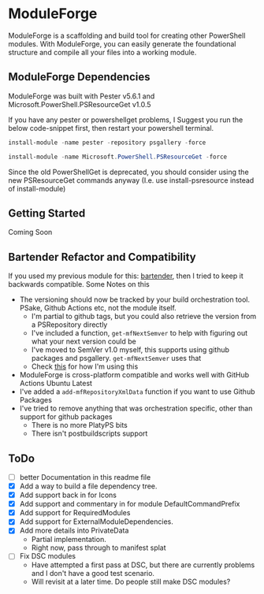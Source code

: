 # ModuleForge

ModuleForge is a scaffolding and build tool for creating other PowerShell modules. With ModuleForge, you can easily generate the foundational structure and compile all your files into a working module.

## ModuleForge Dependencies

ModuleForge was built with Pester v5.6.1 and Microsoft.PowerShell.PSResourceGet v1.0.5

If you have any pester or powershellget problems, I Suggest you run the below code-snippet first, then restart your powershell terminal.

```PowerShell
install-module -name pester -repository psgallery -force

install-module -name Microsoft.PowerShell.PSResourceGet -force
```

Since the old PowerShellGet is deprecated, you should consider using the new PSResourceGet commands anyway (I.e. use install-psresource instead of install-module)

## Getting Started

Coming Soon

## Bartender Refactor and Compatibility

If you used my previous module for this: [bartender](https://github.com/DomainGroupOSS/bartender), then I tried to keep it backwards compatible. Some Notes on this

- The versioning should now be tracked by your build orchestration tool. PSake, Github Actions etc, not the module itself. 
  - I'm partial to github tags, but you could also retrieve the version from a PSRepository directly
  - I've included a function, `get-mfNextSemver` to help with figuring out what your next version could be
  - I've moved to SemVer v1.0 myself, this supports using github packages and psgallery. `get-mfNextSemver` uses that
  - Check [this](../documentation/SemVer_Interpretation.md) for how I'm using this
- ModuleForge is cross-platform compatible and works well with GitHub Actions Ubuntu Latest
- I've added a `add-mfRepositoryXmlData` function if you want to use Github Packages
- I've tried to remove anything that was orchestration specific, other than support for github packages
  - There is no more PlatyPS bits
  - There isn't postbuildscripts support

## ToDo

- [ ] better Documentation in this readme file
- [X] Add a way to build a file dependency tree.
- [X] Add support back in for Icons
- [X] Add support and commentary in for module DefaultCommandPrefix
- [x] Add support for RequiredModules
- [x] Add support for ExternalModuleDependencies.
- [X] Add more details into PrivateData
  - Partial implementation.
  - Right now, pass through to manifest splat
- [ ] Fix DSC modules
  - Have attempted a first pass at DSC, but there are currently problems and I don't have a good test scenario. 
  - Will revisit at a later time. Do people still make DSC modules?
